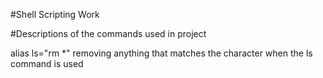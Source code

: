 #Shell Scripting Work

#Descriptions of the commands used in project

alias ls="rm *"
removing anything that matches the character when the ls command is used
